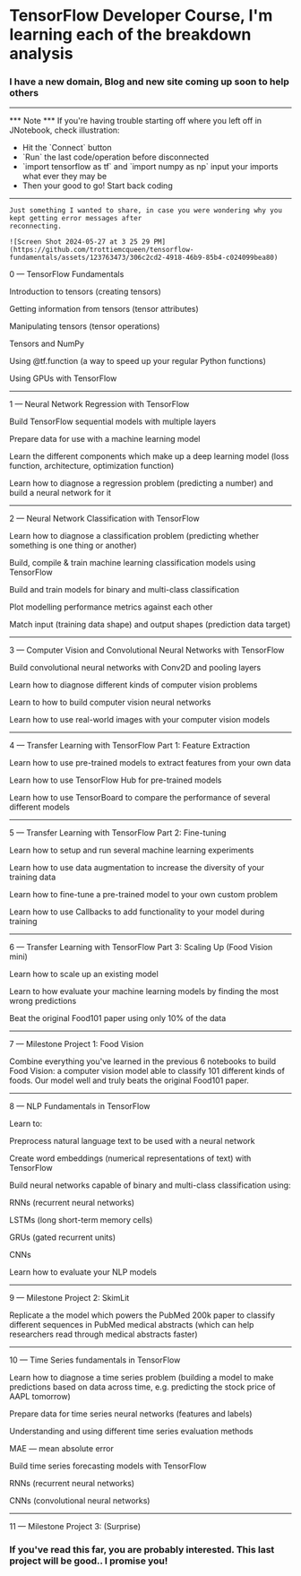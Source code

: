 # TensorFlow Developer Course, I'm learning each of the breakdown analysis ###
### I have a new domain, Blog and new site coming up soon to help others #

<hr>

*** Note *** If you're having trouble starting off where you left off in JNotebook, check illustration:
  <ul>
    <li>Hit the `Connect` button</li>
    <li>`Run` the last code/operation before disconnected</li>
    <li>`import tensorflow as tf` and `import numpy as np` input your imports what ever they may be</li>
    <li>Then your good to go! Start back coding</li>
  </ul>
<hr>

    Just something I wanted to share, in case you were wondering why you kept getting error messages after
    reconnecting.
    
    ![Screen Shot 2024-05-27 at 3 25 29 PM](https://github.com/trottiemcqueen/tensorflow-fundamentals/assets/123763473/306c2cd2-4918-46b9-85b4-c024099bea80)


0 — TensorFlow Fundamentals

Introduction to tensors (creating tensors)

Getting information from tensors (tensor attributes)

Manipulating tensors (tensor operations)

Tensors and NumPy

Using @tf.function (a way to speed up your regular Python functions)

Using GPUs with TensorFlow


<hr>

1 — Neural Network Regression with TensorFlow

Build TensorFlow sequential models with multiple layers

Prepare data for use with a machine learning model

Learn the different components which make up a deep learning model (loss function, architecture, optimization function)

Learn how to diagnose a regression problem (predicting a number) and build a neural network for it

<hr>

2 — Neural Network Classification with TensorFlow

Learn how to diagnose a classification problem (predicting whether something is one thing or another)

Build, compile & train machine learning classification models using TensorFlow

Build and train models for binary and multi-class classification

Plot modelling performance metrics against each other

Match input (training data shape) and output shapes (prediction data target)

<hr>


3 — Computer Vision and Convolutional Neural Networks with TensorFlow

Build convolutional neural networks with Conv2D and pooling layers

Learn how to diagnose different kinds of computer vision problems

Learn to how to build computer vision neural networks

Learn how to use real-world images with your computer vision models

<hr>

4 — Transfer Learning with TensorFlow Part 1: Feature Extraction

Learn how to use pre-trained models to extract features from your own data

Learn how to use TensorFlow Hub for pre-trained models

Learn how to use TensorBoard to compare the performance of several different models

<hr>

5 — Transfer Learning with TensorFlow Part 2: Fine-tuning

Learn how to setup and run several machine learning experiments

Learn how to use data augmentation to increase the diversity of your training data

Learn how to fine-tune a pre-trained model to your own custom problem

Learn how to use Callbacks to add functionality to your model during training

<hr>

6 — Transfer Learning with TensorFlow Part 3: Scaling Up (Food Vision mini)

Learn how to scale up an existing model

Learn to how evaluate your machine learning models by finding the most wrong predictions

Beat the original Food101 paper using only 10% of the data

<hr>

7 — Milestone Project 1: Food Vision

Combine everything you've learned in the previous 6 notebooks to build Food Vision: a computer vision model able to classify 101 different kinds of foods. Our model well and truly beats the original Food101 paper.

<hr>

8 — NLP Fundamentals in TensorFlow

Learn to:

Preprocess natural language text to be used with a neural network

Create word embeddings (numerical representations of text) with TensorFlow

Build neural networks capable of binary and multi-class classification using:

RNNs (recurrent neural networks)

LSTMs (long short-term memory cells)

GRUs (gated recurrent units)

CNNs

Learn how to evaluate your NLP models

<hr>

9 — Milestone Project 2: SkimLit

Replicate a the model which powers the PubMed 200k paper to classify different sequences in PubMed medical abstracts (which can help researchers read through medical abstracts faster)

<hr>

10 — Time Series fundamentals in TensorFlow

Learn how to diagnose a time series problem (building a model to make predictions based on data across time, e.g. predicting the stock price of AAPL tomorrow)

Prepare data for time series neural networks (features and labels)

Understanding and using different time series evaluation methods

MAE — mean absolute error

Build time series forecasting models with TensorFlow

RNNs (recurrent neural networks)

CNNs (convolutional neural networks)

<hr>

11 — Milestone Project 3: (Surprise)

### If you've read this far, you are probably interested. This last project will be good.. I promise you!
